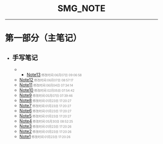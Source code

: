 #  <center>SMG_NOTE</center>

***

# 第一部分（主笔记）

- ## 手写笔记
  - - [Note13](手写笔记/Note13.md)<font size="1" color="#888888"> 修改时间:06月07日 09:06:58</font>
  - [Note12](手写笔记/Note12.md)<font size="1" color="#888888"> 修改时间:06月07日 08:57:17</font>
  - [Note11](手写笔记/Note11.md)<font size="1" color="#888888"> 修改时间:06月04日 07:34:14</font>
  - [Note10](手写笔记/Note10.md)<font size="1" color="#888888"> 修改时间:02月05日 07:54:42</font>
  - [Note9](手写笔记/Note9.md)<font size="1" color="#888888"> 修改时间:05月07日 07:39:46</font>
  - [Note8](手写笔记/Note8.md)<font size="1" color="#888888"> 修改时间:01月23日 17:20:27</font>
  - [Note7](手写笔记/Note7.md)<font size="1" color="#888888"> 修改时间:01月23日 17:20:27</font>
  - [Note6](手写笔记/Note6.md)<font size="1" color="#888888"> 修改时间:01月23日 17:20:27</font>
  - [Note5](手写笔记/Note5.md)<font size="1" color="#888888"> 修改时间:01月23日 17:20:27</font>
  - [Note4](手写笔记/Note4.md)<font size="1" color="#888888"> 修改时间:05月30日 08:52:25</font>
  - [Note3](手写笔记/Note3.md)<font size="1" color="#888888"> 修改时间:01月23日 17:20:26</font>
  - [Note2](手写笔记/Note2.md)<font size="1" color="#888888"> 修改时间:01月23日 17:20:26</font>
  - [Note1](手写笔记/Note1.md)<font size="1" color="#888888"> 修改时间:01月23日 17:20:26</font>

